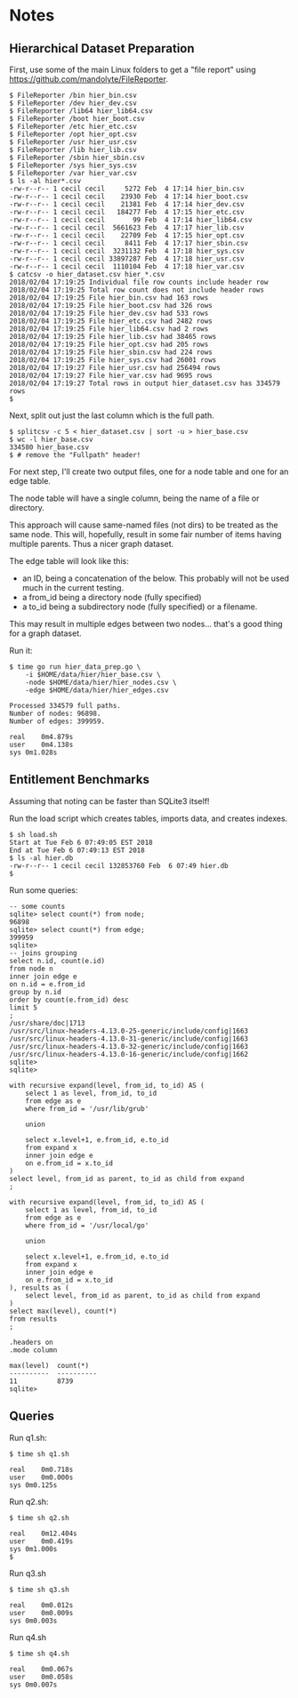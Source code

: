 # Notes 

## Hierarchical Dataset Preparation
First, use some of the main Linux folders to get a "file report"
using https://github.com/mandolyte/FileReporter.
```
$ FileReporter /bin hier_bin.csv
$ FileReporter /dev hier_dev.csv
$ FileReporter /lib64 hier_lib64.csv
$ FileReporter /boot hier_boot.csv
$ FileReporter /etc hier_etc.csv
$ FileReporter /opt hier_opt.csv
$ FileReporter /usr hier_usr.csv
$ FileReporter /lib hier_lib.csv
$ FileReporter /sbin hier_sbin.csv
$ FileReporter /sys hier_sys.csv
$ FileReporter /var hier_var.csv
$ ls -al hier*.csv
-rw-r--r-- 1 cecil cecil     5272 Feb  4 17:14 hier_bin.csv
-rw-r--r-- 1 cecil cecil    23930 Feb  4 17:14 hier_boot.csv
-rw-r--r-- 1 cecil cecil    21381 Feb  4 17:14 hier_dev.csv
-rw-r--r-- 1 cecil cecil   184277 Feb  4 17:15 hier_etc.csv
-rw-r--r-- 1 cecil cecil       99 Feb  4 17:14 hier_lib64.csv
-rw-r--r-- 1 cecil cecil  5661623 Feb  4 17:17 hier_lib.csv
-rw-r--r-- 1 cecil cecil    22709 Feb  4 17:15 hier_opt.csv
-rw-r--r-- 1 cecil cecil     8411 Feb  4 17:17 hier_sbin.csv
-rw-r--r-- 1 cecil cecil  3231132 Feb  4 17:18 hier_sys.csv
-rw-r--r-- 1 cecil cecil 33897287 Feb  4 17:18 hier_usr.csv
-rw-r--r-- 1 cecil cecil  1110104 Feb  4 17:18 hier_var.csv
$ catcsv -o hier_dataset.csv hier_*.csv
2018/02/04 17:19:25 Individual file row counts include header row
2018/02/04 17:19:25 Total row count does not include header rows
2018/02/04 17:19:25 File hier_bin.csv had 163 rows
2018/02/04 17:19:25 File hier_boot.csv had 326 rows
2018/02/04 17:19:25 File hier_dev.csv had 533 rows
2018/02/04 17:19:25 File hier_etc.csv had 2482 rows
2018/02/04 17:19:25 File hier_lib64.csv had 2 rows
2018/02/04 17:19:25 File hier_lib.csv had 38465 rows
2018/02/04 17:19:25 File hier_opt.csv had 205 rows
2018/02/04 17:19:25 File hier_sbin.csv had 224 rows
2018/02/04 17:19:25 File hier_sys.csv had 26001 rows
2018/02/04 17:19:27 File hier_usr.csv had 256494 rows
2018/02/04 17:19:27 File hier_var.csv had 9695 rows
2018/02/04 17:19:27 Total rows in output hier_dataset.csv has 334579 rows
$ 
```

Next, split out just the last column which is the full path.
```
$ splitcsv -c 5 < hier_dataset.csv | sort -u > hier_base.csv
$ wc -l hier_base.csv 
334580 hier_base.csv
$ # remove the "Fullpath" header!
```

For next step, I'll create two output files, one for a node table and one 
for an edge table.

The node table will have a single column, being the name of a file or directory.

This approach will cause same-named files (not dirs) to be treated as the same node.
This will, hopefully, result in some fair number of items having 
multiple parents. Thus a nicer graph dataset.

The edge table will look like this:
- an ID, being a concatenation of the below. 
This probably will not be used much in the current testing.
- a from_id being a directory node (fully specified)
- a to_id being a subdirectory node (fully specified) or a filename.

This may result in multiple edges between two nodes... 
that's a good thing for a graph dataset.

Run it:
```
$ time go run hier_data_prep.go \
    -i $HOME/data/hier/hier_base.csv \
    -node $HOME/data/hier/hier_nodes.csv \
    -edge $HOME/data/hier/hier_edges.csv

Processed 334579 full paths.
Number of nodes: 96898.
Number of edges: 399959.

real	0m4.879s
user	0m4.138s
sys	0m1.028s

```

## Entitlement Benchmarks
Assuming that noting can be faster than SQLite3 itself!

Run the load script which creates tables, imports data, and creates indexes.
```
$ sh load.sh 
Start at Tue Feb 6 07:49:05 EST 2018
End at Tue Feb 6 07:49:13 EST 2018
$ ls -al hier.db
-rw-r--r-- 1 cecil cecil 132853760 Feb  6 07:49 hier.db
$ 
```

Run some queries:
```
-- some counts
sqlite> select count(*) from node;
96898
sqlite> select count(*) from edge;
399959
sqlite> 
-- joins grouping
select n.id, count(e.id)
from node n
inner join edge e
on n.id = e.from_id
group by n.id
order by count(e.from_id) desc
limit 5
;
/usr/share/doc|1713
/usr/src/linux-headers-4.13.0-25-generic/include/config|1663
/usr/src/linux-headers-4.13.0-31-generic/include/config|1663
/usr/src/linux-headers-4.13.0-32-generic/include/config|1663
/usr/src/linux-headers-4.13.0-16-generic/include/config|1662
sqlite> 
sqlite> 
```

```
with recursive expand(level, from_id, to_id) AS (
    select 1 as level, from_id, to_id 
    from edge as e
    where from_id = '/usr/lib/grub'
    
    union

    select x.level+1, e.from_id, e.to_id
    from expand x
    inner join edge e
    on e.from_id = x.to_id
)
select level, from_id as parent, to_id as child from expand
;

with recursive expand(level, from_id, to_id) AS (
    select 1 as level, from_id, to_id 
    from edge as e
    where from_id = '/usr/local/go'
    
    union

    select x.level+1, e.from_id, e.to_id
    from expand x
    inner join edge e
    on e.from_id = x.to_id
), results as (
    select level, from_id as parent, to_id as child from expand
)
select max(level), count(*)
from results
;

.headers on
.mode column

max(level)  count(*)  
----------  ----------
11          8739      
sqlite> 

```

## Queries
Run q1.sh:
```
$ time sh q1.sh 

real	0m0.718s
user	0m0.000s
sys	0m0.125s
```

Run q2.sh:
```
$ time sh q2.sh 

real	0m12.404s
user	0m0.419s
sys	0m1.000s
$ 
```

Run q3.sh
```
$ time sh q3.sh

real	0m0.012s
user	0m0.009s
sys	0m0.003s
```

Run q4.sh
```
$ time sh q4.sh

real	0m0.067s
user	0m0.058s
sys	0m0.007s
```